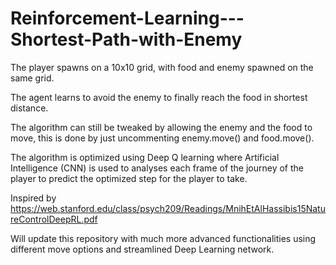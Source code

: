 # Reinforcement-Learning---Shortest-Path-with-Enemy

The player spawns on a 10x10 grid, with food and enemy spawned on the same grid.

The agent learns to avoid the enemy to finally reach the food in shortest distance.

The algorithm can still be tweaked by allowing the enemy and the food to move, this is done by just uncommenting enemy.move() and food.move().

The algorithm is optimized using Deep Q learning where Artificial Intelligence (CNN) is used to analyses each frame of the journey of the player to predict the optimized step for the player to take.

Inspired by https://web.stanford.edu/class/psych209/Readings/MnihEtAlHassibis15NatureControlDeepRL.pdf

Will update this repository with much more advanced functionalities using different move options and streamlined Deep Learning network.
